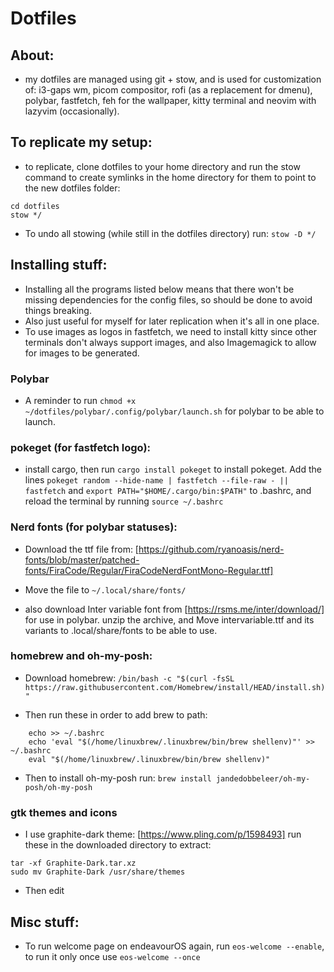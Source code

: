 # Dotfiles  

## About: 
- my dotfiles are managed using git + stow, and is used for customization of: i3-gaps wm, picom compositor, rofi (as a replacement for dmenu), polybar, fastfetch, feh for the wallpaper, kitty terminal and neovim with lazyvim (occasionally). 

## To replicate my setup: 
- to replicate, clone dotfiles to your home directory and run the stow command to create symlinks in the home directory for them to point to the new dotfiles folder: 
```
cd dotfiles
stow */
```
- To undo all stowing (while still in the dotfiles directory) run: ```` stow -D */ ````

## Installing stuff: 
- Installing all the programs listed below means that there won't be missing dependencies for the config files, so should be done to avoid things breaking. 
- Also just useful for myself for later replication when it's all in one place.
- To use images as logos in fastfetch, we need to install kitty since other terminals don't always support images, and also Imagemagick to allow for images to be generated. 

### Polybar
- A reminder to run ```` chmod +x ~/dotfiles/polybar/.config/polybar/launch.sh ```` for polybar to be able to launch. 

### pokeget (for fastfetch logo): 
- install cargo, then run ````cargo install pokeget```` to install pokeget. Add the lines ```` pokeget random --hide-name | fastfetch --file-raw - || fastfetch ```` and ```` export PATH="$HOME/.cargo/bin:$PATH" ```` to .bashrc, and reload the terminal by running ````source ~/.bashrc ````

### Nerd fonts (for polybar statuses): 
- Download the ttf file from: [https://github.com/ryanoasis/nerd-fonts/blob/master/patched-fonts/FiraCode/Regular/FiraCodeNerdFontMono-Regular.ttf]
- Move the file to ```` ~/.local/share/fonts/ ````

- also download Inter variable font from [https://rsms.me/inter/download/] for use in polybar. unzip the archive, and Move intervariable.ttf and its variants to .local/share/fonts to be able to use. 

### homebrew and oh-my-posh: 
- Download homebrew: 
``` /bin/bash -c "$(curl -fsSL https://raw.githubusercontent.com/Homebrew/install/HEAD/install.sh)" ```

- Then run these in order to add brew to path: 
```
    echo >> ~/.bashrc
    echo 'eval "$(/home/linuxbrew/.linuxbrew/bin/brew shellenv)"' >> ~/.bashrc
    eval "$(/home/linuxbrew/.linuxbrew/bin/brew shellenv)"
```
- Then to install oh-my-posh run: 
```brew install jandedobbeleer/oh-my-posh/oh-my-posh```

### gtk themes and icons
- I use graphite-dark theme: [https://www.pling.com/p/1598493] run these in the downloaded directory to extract: 
```
tar -xf Graphite-Dark.tar.xz
sudo mv Graphite-Dark /usr/share/themes
```
- Then edit 

## Misc stuff:
- To run welcome page on endeavourOS again, run ````eos-welcome --enable````, to run it only once use ````eos-welcome --once````


